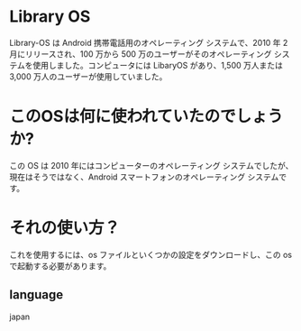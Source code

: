 # Library OS
Library-OS は Android 携帯電話用のオペレーティング システムで、2010 年 2 月にリリースされ、100 万から 500 万のユーザーがそのオペレーティング システムを使用しました。コンピュータには LibaryOS があり、1,500 万人または 3,000 万人のユーザーが使用していました。
# このOSは何に使われていたのでしょうか?
この OS は 2010 年にはコンピューターのオペレーティング システムでしたが、現在はそうではなく、Android スマートフォンのオペレーティング システムです。
# それの使い方？
これを使用するには、os ファイルといくつかの設定をダウンロードし、この os で起動する必要があります。
## language
japan
